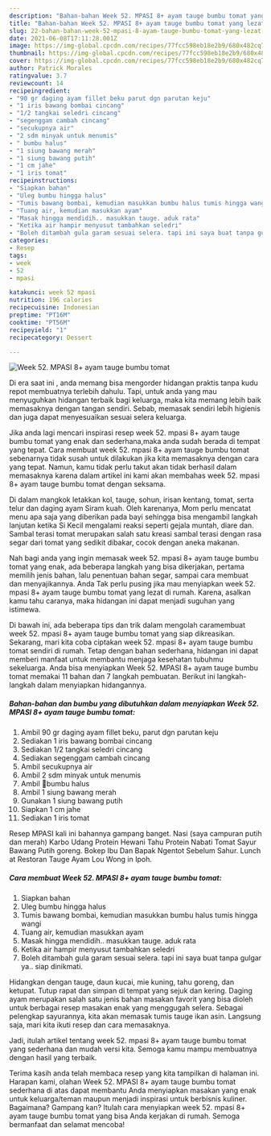 ```yaml
---
description: "Bahan-bahan Week 52. MPASI 8+ ayam tauge bumbu tomat yang lezat dan Mudah Dibuat"
title: "Bahan-bahan Week 52. MPASI 8+ ayam tauge bumbu tomat yang lezat dan Mudah Dibuat"
slug: 22-bahan-bahan-week-52-mpasi-8-ayam-tauge-bumbu-tomat-yang-lezat-dan-mudah-dibuat
date: 2021-06-08T17:11:28.001Z
image: https://img-global.cpcdn.com/recipes/77fcc598eb18e2b9/680x482cq70/week-52-mpasi-8-ayam-tauge-bumbu-tomat-foto-resep-utama.jpg
thumbnail: https://img-global.cpcdn.com/recipes/77fcc598eb18e2b9/680x482cq70/week-52-mpasi-8-ayam-tauge-bumbu-tomat-foto-resep-utama.jpg
cover: https://img-global.cpcdn.com/recipes/77fcc598eb18e2b9/680x482cq70/week-52-mpasi-8-ayam-tauge-bumbu-tomat-foto-resep-utama.jpg
author: Patrick Morales
ratingvalue: 3.7
reviewcount: 14
recipeingredient:
- "90 gr daging ayam fillet beku parut dgn parutan keju"
- "1 iris bawang bombai cincang"
- "1/2 tangkai seledri cincang"
- "segenggam cambah cincang"
- "secukupnya air"
- "2 sdm minyak untuk menumis"
- " bumbu halus"
- "1 siung bawang merah"
- "1 siung bawang putih"
- "1 cm jahe"
- "1 iris tomat"
recipeinstructions:
- "Siapkan bahan"
- "Uleg bumbu hingga halus"
- "Tumis bawang bombai, kemudian masukkan bumbu halus tumis hingga wangi"
- "Tuang air, kemudian masukkan ayam"
- "Masak hingga mendidih.. masukkan tauge. aduk rata"
- "Ketika air hampir menyusut tambahkan seledri"
- "Boleh ditambah gula garam sesuai selera. tapi ini saya buat tanpa gulgar ya.. siap dinikmati."
categories:
- Resep
tags:
- week
- 52
- mpasi

katakunci: week 52 mpasi 
nutrition: 196 calories
recipecuisine: Indonesian
preptime: "PT16M"
cooktime: "PT56M"
recipeyield: "1"
recipecategory: Dessert

---
```



![Week 52. MPASI 8+ ayam tauge bumbu tomat](https://img-global.cpcdn.com/recipes/77fcc598eb18e2b9/680x482cq70/week-52-mpasi-8-ayam-tauge-bumbu-tomat-foto-resep-utama.jpg)

Di era  saat ini , anda memang bisa mengorder hidangan praktis tanpa kudu repot membuatnya terlebih dahulu. Tapi, untuk anda yang mau menyuguhkan hidangan terbaik bagi keluarga, maka kita memang lebih baik memasaknya dengan tangan sendiri. Sebab, memasak sendiri lebih higienis dan juga dapat menyesuaikan sesuai selera keluarga.

Jika anda lagi mencari inspirasi resep week 52. mpasi 8+ ayam tauge bumbu tomat yang enak dan sederhana,maka anda sudah berada di tempat yang tepat. Cara membuat week 52. mpasi 8+ ayam tauge bumbu tomat  sebenarnya tidak susah untuk dilakukan jika kita memasaknya dengan cara yang tepat. Namun, kamu tidak perlu takut akan tidak berhasil dalam memasaknya 
karena dalam artikel ini kami akan membahas week 52. mpasi 8+ ayam tauge bumbu tomat dengan seksama.  

Di dalam mangkok letakkan kol, tauge, sohun, irisan kentang, tomat, serta telur dan daging ayam Siram kuah. Oleh karenanya, Mom perlu mencatat menu apa saja yang diberikan pada bayi sehingga bisa mengambil langkah lanjutan ketika Si Kecil mengalami reaksi seperti gejala muntah, diare dan. Sambal terasi tomat merupakan salah satu kreasi sambal terasi dengan rasa segar dari tomat yang sedikit dibakar, cocok dengan aneka makanan.

Nah bagi anda yang ingin memasak week 52. mpasi 8+ ayam tauge bumbu tomat yang enak, ada beberapa langkah yang bisa dikerjakan, pertama memilih jenis bahan, lalu penentuan bahan segar, sampai cara membuat dan menyajikannya. Anda Tak perlu pusing jika mau menyiapkan week 52. mpasi 8+ ayam tauge bumbu tomat yang lezat di rumah. Karena, asalkan kamu  tahu caranya, maka hidangan ini dapat menjadi suguhan yang istimewa.

Di bawah ini, ada beberapa tips dan trik dalam mengolah caramembuat week 52. mpasi 8+ ayam tauge bumbu tomat yang siap dikreasikan. Sekarang, mari kita coba ciptakan week 52. mpasi 8+ ayam tauge bumbu tomat sendiri di rumah. Tetap dengan bahan sederhana, hidangan ini dapat memberi manfaat untuk membantu menjaga kesehatan tubuhmu sekeluarga. Anda bisa menyiapkan Week 52. MPASI 8+ ayam tauge bumbu tomat memakai 11 bahan dan 7 langkah pembuatan. Berikut ini langkah-langkah dalam menyiapkan hidangannya.

<!--inarticleads1-->

##### Bahan-bahan dan bumbu yang dibutuhkan dalam menyiapkan Week 52. MPASI 8+ ayam tauge bumbu tomat:

1. Ambil 90 gr daging ayam fillet beku, parut dgn parutan keju
1. Sediakan 1 iris bawang bombai cincang
1. Sediakan 1/2 tangkai seledri cincang
1. Sediakan segenggam cambah cincang
1. Ambil secukupnya air
1. Ambil 2 sdm minyak untuk menumis
1. Ambil  💛bumbu halus
1. Ambil 1 siung bawang merah
1. Gunakan 1 siung bawang putih
1. Siapkan 1 cm jahe
1. Sediakan 1 iris tomat


Resep MPASI kali ini bahannya gampang banget. Nasi (saya campuran putih dan merah) Karbo Udang Protein Hewani Tahu Protein Nabati Tomat Sayur Bawang Putih goreng. Bokep Ibu Dan Bapak Ngentot Sebelum Sahur. Lunch at Restoran Tauge Ayam Lou Wong in Ipoh. 

<!--inarticleads2-->

##### Cara membuat Week 52. MPASI 8+ ayam tauge bumbu tomat:

1. Siapkan bahan
1. Uleg bumbu hingga halus
1. Tumis bawang bombai, kemudian masukkan bumbu halus tumis hingga wangi
1. Tuang air, kemudian masukkan ayam
1. Masak hingga mendidih.. masukkan tauge. aduk rata
1. Ketika air hampir menyusut tambahkan seledri
1. Boleh ditambah gula garam sesuai selera. tapi ini saya buat tanpa gulgar ya.. siap dinikmati.


Hidangkan dengan tauge, daun kucai, mie kuning, tahu goreng, dan ketupat. Tutup rapat dan simpan di tempat yang sejuk dan kering. Daging ayam merupakan salah satu jenis bahan masakan favorit yang bisa dioleh untuk berbagai resep masakan enak yang menggugah selera. Sebagai pelengkap sayurannya, kita akan memasak tumis tauge ikan asin. Langsung saja, mari kita ikuti resep dan cara memasaknya. 

Jadi, itulah artikel tentang  week 52. mpasi 8+ ayam tauge bumbu tomat  yang sederhana dan mudah versi kita. Semoga kamu mampu membuatnya dengan hasil yang terbaik. 

Terima kasih anda telah membaca resep yang kita tampilkan di halaman ini. Harapan kami, olahan  Week 52. MPASI 8+ ayam tauge bumbu tomat sederhana di atas dapat membantu Anda menyiapkan masakan yang enak untuk keluarga/teman maupun menjadi inspirasi untuk berbisnis kuliner. Bagaimana? Gampang kan? Itulah cara menyiapkan week 52. mpasi 8+ ayam tauge bumbu tomat yang bisa Anda kerjakan di rumah. Semoga bermanfaat dan selamat mencoba!

